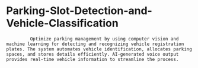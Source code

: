 # Parking-Slot-Detection-and-Vehicle-Classification
             Optimize parking management by using computer vision and machine learning for detecting and recognizing vehicle registration plates. The system automates vehicle identification, allocates parking spaces, and stores details efficiently. AI-generated voice output provides real-time vehicle information to streamline the process.




